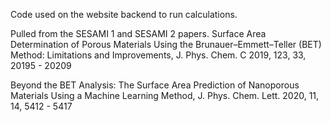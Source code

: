 Code used on the website backend to run calculations.

Pulled from the SESAMI 1 and SESAMI 2 papers. 
Surface Area Determination of Porous Materials Using the Brunauer–Emmett–Teller (BET) Method: Limitations and Improvements, J. Phys. Chem. C 2019, 123, 33, 20195 - 20209

Beyond the BET Analysis: The Surface Area Prediction of Nanoporous Materials Using a Machine Learning Method, J. Phys. Chem. Lett. 2020, 11, 14, 5412 - 5417
